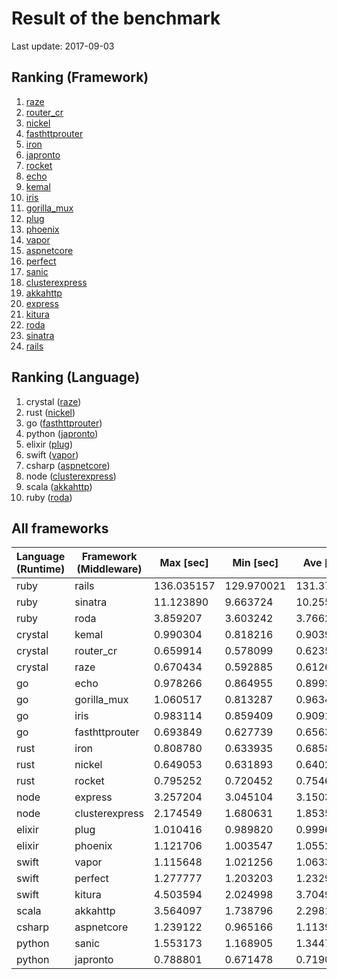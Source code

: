 # Result of the benchmark

Last update: 2017-09-03

## Ranking (Framework)

1. [raze](https://github.com/samueleaton/raze)
2. [router_cr](https://github.com/tbrand/router.cr)
3. [nickel](https://github.com/nickel-org/nickel.rs)
4. [fasthttprouter](https://github.com/buaazp/fasthttprouter)
5. [iron](https://github.com/iron/iron)
6. [japronto](https://github.com/squeaky-pl/japronto)
7. [rocket](https://github.com/SergioBenitez/Rocket)
8. [echo](https://github.com/labstack/echo)
9. [kemal](https://github.com/kemalcr/kemal)
10. [iris](https://github.com/kataras/iris)
11. [gorilla_mux](https://github.com/gorilla/mux)
12. [plug](https://github.com/elixir-lang/plug)
13. [phoenix](https://github.com/phoenixframework/phoenix)
14. [vapor](https://github.com/vapor/vapor)
15. [aspnetcore](https://github.com/aspnet/Home)
16. [perfect](https://github.com/PerfectlySoft/Perfect)
17. [sanic](https://github.com/channelcat/sanic)
18. [clusterexpress](https://github.com/LearnBoost/cluster)
19. [akkahttp](https://github.com/akka/akka-http)
20. [express](https://github.com/expressjs/express)
21. [kitura](https://github.com/IBM-Swift/Kitura)
22. [roda](https://github.com/jeremyevans/roda)
23. [sinatra](https://github.com/sinatra/sinatra)
24. [rails](https://github.com/rails/rails)

## Ranking (Language)

1. crystal ([raze](https://github.com/samueleaton/raze))
2. rust ([nickel](https://github.com/nickel-org/nickel.rs))
3. go ([fasthttprouter](https://github.com/buaazp/fasthttprouter))
4. python ([japronto](https://github.com/squeaky-pl/japronto))
5. elixir ([plug](https://github.com/elixir-lang/plug))
6. swift ([vapor](https://github.com/vapor/vapor))
7. csharp ([aspnetcore](https://github.com/aspnet/Home))
8. node ([clusterexpress](https://github.com/LearnBoost/cluster))
9. scala ([akkahttp](https://github.com/akka/akka-http))
10. ruby ([roda](https://github.com/jeremyevans/roda))

## All frameworks

| Language (Runtime)        | Framework (Middleware)    |       Max [sec] |       Min [sec] |       Ave [sec] |
|---------------------------|---------------------------|-----------------|-----------------|-----------------|
| ruby                      | rails                     |      136.035157 |      129.970021 |      131.377772 |
| ruby                      | sinatra                   |       11.123890 |        9.663724 |       10.255427 |
| ruby                      | roda                      |        3.859207 |        3.603242 |        3.766294 |
| crystal                   | kemal                     |        0.990304 |        0.818216 |        0.903996 |
| crystal                   | router_cr                 |        0.659914 |        0.578099 |        0.623505 |
| crystal                   | raze                      |        0.670434 |        0.592885 |        0.612674 |
| go                        | echo                      |        0.978266 |        0.864955 |        0.899365 |
| go                        | gorilla_mux               |        1.060517 |        0.813287 |        0.963448 |
| go                        | iris                      |        0.983114 |        0.859409 |        0.909143 |
| go                        | fasthttprouter            |        0.693849 |        0.627739 |        0.656350 |
| rust                      | iron                      |        0.808780 |        0.633935 |        0.685829 |
| rust                      | nickel                    |        0.649053 |        0.631893 |        0.640295 |
| rust                      | rocket                    |        0.795252 |        0.720452 |        0.754655 |
| node                      | express                   |        3.257204 |        3.045104 |        3.150350 |
| node                      | clusterexpress            |        2.174549 |        1.680631 |        1.853560 |
| elixir                    | plug                      |        1.010416 |        0.989820 |        0.999689 |
| elixir                    | phoenix                   |        1.121706 |        1.003547 |        1.055261 |
| swift                     | vapor                     |        1.115648 |        1.021256 |        1.063354 |
| swift                     | perfect                   |        1.277777 |        1.203203 |        1.232935 |
| swift                     | kitura                    |        4.503594 |        2.024998 |        3.704978 |
| scala                     | akkahttp                  |        3.564097 |        1.738796 |        2.298100 |
| csharp                    | aspnetcore                |        1.239122 |        0.965166 |        1.113995 |
| python                    | sanic                     |        1.553173 |        1.168905 |        1.344714 |
| python                    | japronto                  |        0.788801 |        0.671478 |        0.719001 |
